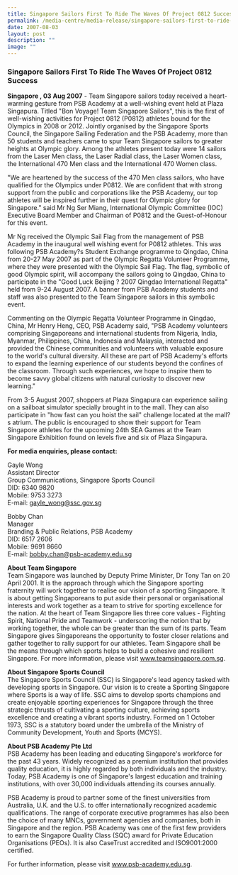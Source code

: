 ```yaml
---
title: Singapore Sailors First To Ride The Waves Of Project 0812 Success
permalink: /media-centre/media-release/singapore-sailors-first-to-ride-the-waves-of-project-0812-success/
date: 2007-08-03
layout: post
description: ""
image: ""
---
```

### **Singapore Sailors First To Ride The Waves Of Project 0812 Success**

**Singapore , 03 Aug 2007** - Team Singapore sailors today received a heart-warming gesture from PSB Academy at a well-wishing event held at Plaza Singapura. Titled "Bon Voyage! Team Singapore Sailors", this is the first of well-wishing activities for Project 0812 (P0812) athletes bound for the Olympics in 2008 or 2012. Jointly organised by the Singapore Sports Council, the Singapore Sailing Federation and the PSB Academy, more than 50 students and teachers came to spur Team Singapore sailors to greater heights at Olympic glory. Among the athletes present today were 14 sailors from the Laser Men class, the Laser Radial class, the Laser Women class, the International 470 Men class and the International 470 Women class.

"We are heartened by the success of the 470 Men class sailors, who have qualified for the Olympics under P0812. We are confident that with strong support from the public and corporations like the PSB Academy, our top athletes will be inspired further in their quest for Olympic glory for Singapore." said Mr Ng Ser Miang, International Olympic Committee (IOC) Executive Board Member and Chairman of P0812 and the Guest-of-Honour for this event.

Mr Ng received the Olympic Sail Flag from the management of PSB Academy in the inaugural well wishing event for P0812 athletes. This was following PSB Academy?s Student Exchange programme to Qingdao, China from 20-27 May 2007 as part of the Olympic Regatta Volunteer Programme, where they were presented with the Olympic Sail Flag. The flag, symbolic of good Olympic spirit, will accompany the sailors going to Qingdao, China to participate in the "Good Luck Beijing ? 2007 Qingdao International Regatta" held from 9-24 August 2007. A banner from PSB Academy students and staff was also presented to the Team Singapore sailors in this symbolic event.

Commenting on the Olympic Regatta Volunteer Programme in Qingdao, China, Mr Henry Heng, CEO, PSB Academy said, "PSB Academy volunteers comprising Singaporeans and international students from Nigeria, India, Myanmar, Philippines, China, Indonesia and Malaysia, interacted and provided the Chinese communities and volunteers with valuable exposure to the world's cultural diversity. All these are part of PSB Academy's efforts to expand the learning experience of our students beyond the confines of the classroom. Through such experiences, we hope to inspire them to become savvy global citizens with natural curiosity to discover new learning."

From 3-5 August 2007, shoppers at Plaza Singapura can experience sailing on a sailboat simulator specially brought in to the mall. They can also participate in "how fast can you hoist the sail" challenge located at the mall?s atrium. The public is encouraged to show their support for Team Singapore athletes for the upcoming 24th SEA Games at the Team Singapore Exhibition found on levels five and six of Plaza Singapura.

**For media enquiries, please contact:**

Gayle Wong<br>
Assistant Director<br>
Group Communications, Singapore Sports Council<br>
DID: 6340 9820<br>
Mobile: 9753 3273<br>
E-mail: gayle_wong@ssc.gov.sg

Bobby Chan<br>
Manager<br>
Branding & Public Relations, PSB Academy<br>
DID: 6517 2606<br>
Mobile: 9691 8660<br>
E-mail: bobby.chan@psb-academy.edu.sg


**About Team Singapore**
<br>
Team Singapore was launched by Deputy Prime Minister, Dr Tony Tan on 20 April 2001. It is the approach through which the Singapore sporting fraternity will work together to realise our vision of a sporting Singapore. It is about getting Singaporeans to put aside their personal or organisational interests and work together as a team to strive for sporting excellence for the nation. At the heart of Team Singapore lies three core values - Fighting Spirit, National Pride and Teamwork - underscoring the notion that by working together, the whole can be greater than the sum of its parts. Team Singapore gives Singaporeans the opportunity to foster closer relations and gather together to rally support for our athletes. Team Singapore shall be the means through which sports helps to build a cohesive and resilient Singapore. For more information, please visit www.teamsingapore.com.sg.

**About Singapore Sports Council**
<br>
The Singapore Sports Council (SSC) is Singapore's lead agency tasked with developing sports in Singapore. Our vision is to create a Sporting Singapore where Sports is a way of life. SSC aims to develop sports champions and create enjoyable sporting experiences for Singapore through the three strategic thrusts of cultivating a sporting culture, achieving sports excellence and creating a vibrant sports industry. Formed on 1 October 1973, SSC is a statutory board under the umbrella of the Ministry of Community Development, Youth and Sports (MCYS).


**About PSB Academy Pte Ltd**
<br>
PSB Academy has been leading and educating Singapore's workforce for the past 43 years. Widely recognized as a premium institution that provides quality education, it is highly regarded by both individuals and the industry. Today, PSB Academy is one of Singapore's largest education and training institutions, with over 30,000 individuals attending its courses annually.

PSB Academy is proud to partner some of the finest universities from Australia, U.K. and the U.S. to offer internationally recognized academic qualifications. The range of corporate executive programmes has also been the choice of many MNCs, government agencies and companies, both in Singapore and the region. PSB Academy was one of the first few providers to earn the Singapore Quality Class (SQC) award for Private Education Organisations (PEOs). It is also CaseTrust accredited and ISO9001:2000 certified.

For further information, please visit www.psb-academy.edu.sg.